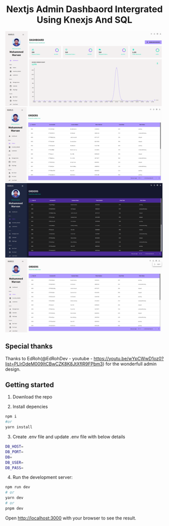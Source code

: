 <p align="center">
    <h1 align="center">Nextjs Admin Dashbaord Intergrated Using Knexjs And SQL</h1>
    <div>
        <img src="./website-images/website-screenshot-1.png" width="500" title="hover text">
        <img src="./website-images/website-screenshot-2.png" width="500" title="hover text">
    </div>
    <div>
        <img src="./website-images/website-screenshot-3.png" width="500" title="hover text">
        <img src="./website-images/website-screenshot-4.png" width="500" title="hover text">
    </div>
</p>

## Special thanks

Thanks to EdRoh(@EdRohDev - youtube - https://youtu.be/wYpCWwD1oz0?list=PLIrDdeM009ItCBwCZK8K8JtXfIR9FPbm3) for the wonderfull admin design.

## Getting started

1. Download the repo

2. Install depencies

```bash
npm i
#or
yarn install
```
3. Create .env file and update .env file with below details

```bash
DB_HOST=
DB_PORT=
DB=
DB_USER=
DB_PASS=
```

4. Run the development server:

```bash
npm run dev
# or
yarn dev
# or
pnpm dev
```

Open [http://localhost:3000](http://localhost:3000) with your browser to see the result.
